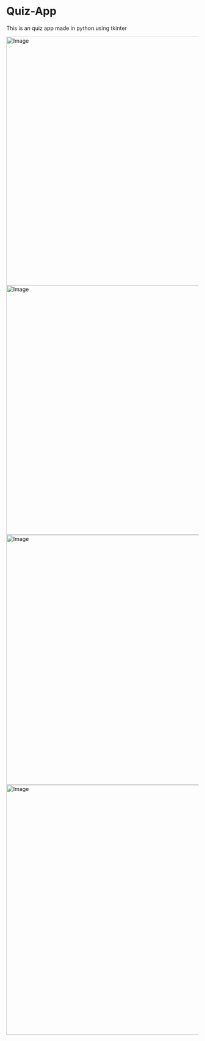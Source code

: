 # Quiz-App
This is an quiz app made in python using tkinter

<img width="1120" height="652" alt="Image" src="https://github.com/user-attachments/assets/9515780d-73cf-49e4-a773-d5dcb8b59475" />
<img width="1125" height="655" alt="Image" src="https://github.com/user-attachments/assets/070c60a4-690c-4347-8ea4-ace6914b2fba" />
<img width="1125" height="656" alt="Image" src="https://github.com/user-attachments/assets/f36e0ae0-6591-4249-86b3-adeb7cf0c39e" />
<img width="1124" height="656" alt="Image" src="https://github.com/user-attachments/assets/5ebcdd24-d7f4-42b2-b812-8e0b507b103b" />
